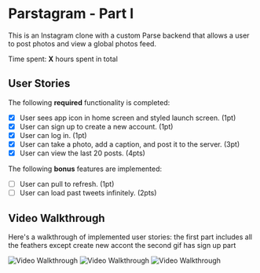 # Parstagram - Part I

This is an Instagram clone with a custom Parse backend that allows a user to post photos and view a global photos feed.

Time spent: **X** hours spent in total

## User Stories

The following **required** functionality is completed:

- [X] User sees app icon in home screen and styled launch screen. (1pt)
- [X] User can sign up to create a new account. (1pt)
- [X] User can log in. (1pt)
- [X] User can take a photo, add a caption, and post it to the server. (3pt)
- [X] User can view the last 20 posts. (4pts)

The following **bonus** features are implemented:

- [ ] User can pull to refresh. (1pt)
- [ ] User can load past tweets infinitely. (2pts)

## Video Walkthrough

Here's a walkthrough of implemented user stories:
the first part includes all the feathers except create new accont
the second gif has sign up part

<img src='http://g.recordit.co/WF58GlUSAr.gif' title='Video Walkthrough' width='' alt='Video Walkthrough' />

<img src='http://g.recordit.co/isnAozTLyq.gif' title='Video Walkthrough' width='' alt='Video Walkthrough' />


<img src='http://g.recordit.co/rddmSOq9p6.gif' title='Video Walkthrough' width='' alt='Video Walkthrough' />

